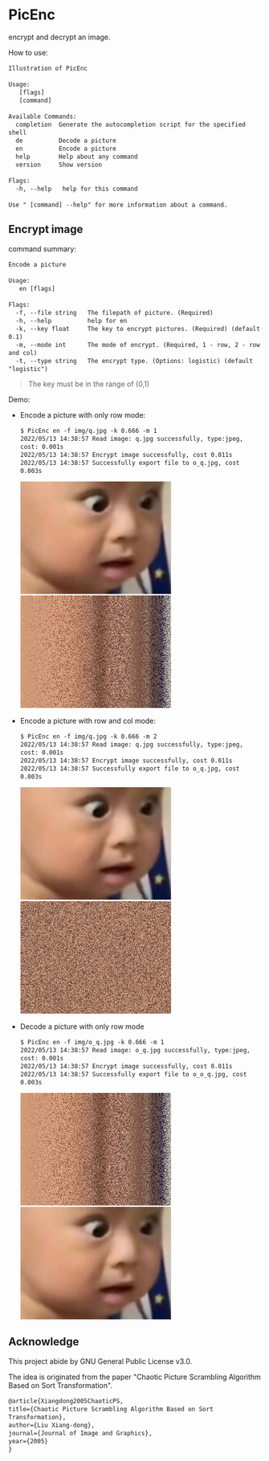 # PicEnc

encrypt and decrypt an image.

How to use: 

```
Illustration of PicEnc

Usage:
   [flags]
   [command]

Available Commands:
  completion  Generate the autocompletion script for the specified shell
  de          Decode a picture
  en          Encode a picture
  help        Help about any command
  version     Show version

Flags:
  -h, --help   help for this command

Use " [command] --help" for more information about a command.
```

## Encrypt image

command summary: 
```
Encode a picture

Usage:
   en [flags]

Flags:
  -f, --file string   The filepath of picture. (Required)
  -h, --help          help for en
  -k, --key float     The key to encrypt pictures. (Required) (default 0.1)
  -m, --mode int      The mode of encrypt. (Required, 1 - row, 2 - row and col)
  -t, --type string   The encrypt type. (Options: logistic) (default "logistic")
```

>The key must be in the range of (0,1)

Demo: 

* Encode a picture with only row mode:

    ```shell
    $ PicEnc en -f img/q.jpg -k 0.666 -m 1
    2022/05/13 14:38:57 Read image: q.jpg successfully, type:jpeg, cost: 0.001s
    2022/05/13 14:38:57 Encrypt image successfully, cost 0.011s
    2022/05/13 14:38:57 Successfully export file to o_q.jpg, cost 0.003s
    ```
  ![](img/q.jpg) ![](img/o_q.jpg)
* Encode a picture with row and col mode:
    ```shell
    $ PicEnc en -f img/q.jpg -k 0.666 -m 2
    2022/05/13 14:38:57 Read image: q.jpg successfully, type:jpeg, cost: 0.001s
    2022/05/13 14:38:57 Encrypt image successfully, cost 0.011s
    2022/05/13 14:38:57 Successfully export file to o_q.jpg, cost 0.003s
    ```
  ![](img/q.jpg) ![](img/oo_q.jpg)
* Decode a picture with only row mode

  ```shell
  $ PicEnc en -f img/o_q.jpg -k 0.666 -m 1
  2022/05/13 14:38:57 Read image: o_q.jpg successfully, type:jpeg, cost: 0.001s
  2022/05/13 14:38:57 Encrypt image successfully, cost 0.011s
  2022/05/13 14:38:57 Successfully export file to o_o_q.jpg, cost 0.003s
  ```
  ![](img/o_q.jpg) ![](img/q.jpg)

## Acknowledge

This project abide by GNU General Public License v3.0.

The idea is originated from the paper "Chaotic Picture Scrambling Algorithm Based on Sort Transformation".

```
@article{Xiangdong2005ChaoticPS,
title={Chaotic Picture Scrambling Algorithm Based on Sort Transformation},
author={Liu Xiang-dong},
journal={Journal of Image and Graphics},
year={2005}
}
```